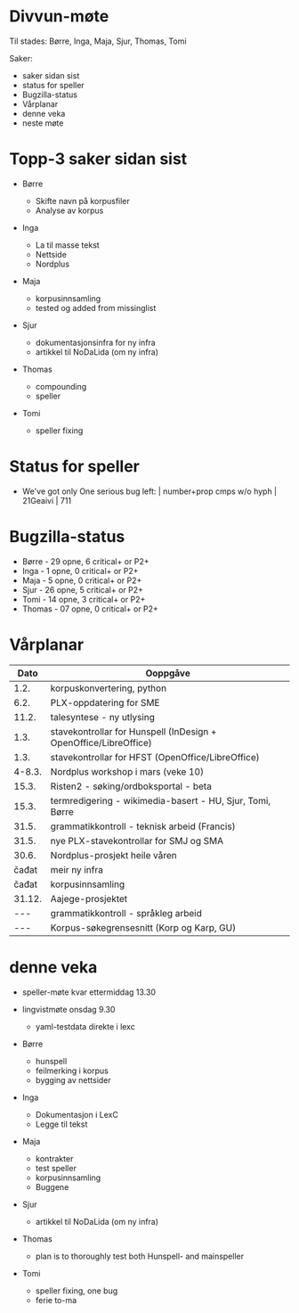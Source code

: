 # Divvun-møte

Til stades: Børre, Inga, Maja, Sjur, Thomas, Tomi

Saker:
* saker sidan sist
* status for speller
* Bugzilla-status
* Vårplanar
* denne veka
* neste møte

# Topp-3 saker sidan sist

* Børre
    - Skifte navn på korpusfiler
    - Analyse av korpus

* Inga
    - La til masse tekst
    - Nettside
    - Nordplus

* Maja
    - korpusinnsamling
    - tested og added from missinglist

* Sjur
    - dokumentasjonsinfra for ny infra
    - artikkel til NoDaLida (om ny infra)

* Thomas
    - compounding
    - speller

* Tomi
    - speller fixing

# Status for speller

* We've got only One serious bug left:
|  number+prop cmps w/o hyph	  | 21Geaivi  | 711

# Bugzilla-status

* Børre  - 29 opne,  6 critical+ or P2+
* Inga   -  1 opne,  0 critical+ or P2+
* Maja   -  5 opne,  0 critical+ or P2+
* Sjur   - 26 opne,  5 critical+ or P2+
* Tomi   - 14 opne,  3 critical+ or P2+
* Thomas - 07 opne,  0 critical+ or P2+

# Vårplanar

|   Dato | Ooppgåve
| --- | ---
|   1.2.  | korpuskonvertering, python
|   6.2.  | PLX-oppdatering for SME
|  11.2.  | talesyntese - ny utlysing
|   1.3.  | stavekontrollar for Hunspell (InDesign + OpenOffice/LibreOffice)
|   1.3.  | stavekontrollar for HFST (OpenOffice/LibreOffice)
|  4-8.3. | Nordplus workshop i mars (veke 10)
|  15.3.  | Risten2 - søking/ordboksportal - beta
|  15.3.  | termredigering - wikimedia-basert - HU, Sjur, Tomi, Børre
|  31.5.  | grammatikkontroll - teknisk arbeid (Francis)
|  31.5.  | nye PLX-stavekontrollar for SMJ og SMA
|  30.6.  | Nordplus-prosjekt heile våren
|  čađat  | meir ny infra
|  čađat  | korpusinnsamling
|  31.12. | Aajege-prosjektet
|   ---   | grammatikkontroll - språkleg arbeid
|   ---   | Korpus-søkegrensesnitt (Korp og Karp, GU)

# denne veka

* speller-møte kvar ettermiddag 13.30
* lingvistmøte onsdag 9.30
    - yaml-testdata direkte i lexc

* Børre
    - hunspell
    - feilmerking i korpus
    - bygging av nettsider

* Inga
    - Dokumentasjon i LexC
    - Legge til tekst

* Maja
    - kontrakter
    - test speller
    - korpusinnsamling
    - Buggene

* Sjur
    - artikkel til NoDaLida (om ny infra)

* Thomas
    - plan is to thoroughly test both Hunspell- and mainspeller

* Tomi
    - speller fixing, one bug
    - ferie to-ma
